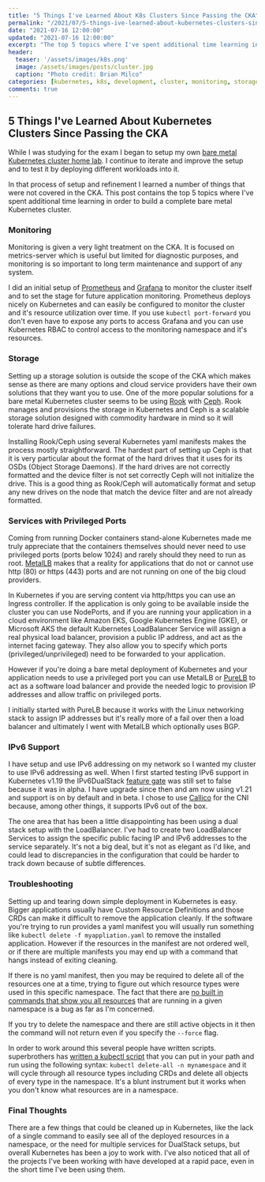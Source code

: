 ```yaml
---
title: "5 Things I've Learned About K8s Clusters Since Passing the CKA"
permalink: "/2021/07/5-things-ive-learned-about-kubernetes-clusters-since-passing-the-cka.html"
date: "2021-07-16 12:00:00"
updated: "2021-07-16 12:00:00"
excerpt: "The top 5 topics where I've spent additional time learning in order to build a complete bare metal Kubernetes cluster."
header:
  teaser: '/assets/images/k8s.png'
  image: /assets/images/posts/cluster.jpg
  caption: "Photo credit: Brian Milco"
categories: [kubernetes, k8s, development, cluster, monitoring, storage, ipv6, troubleshooting, metallb]
comments: true
---
```


## 5 Things I've Learned About Kubernetes Clusters Since Passing the CKA

While I was studying for the exam I began to setup my own [bare metal Kubernetes cluster home lab](/posts/bear-metal-kubernetes-cluster-home-lab). I continue to iterate and improve the setup and to test it by deploying different workloads into it.

In that process of setup and refinement I learned a number of things that were not covered in the CKA. This post contains the top 5 topics where I've spent additional time learning in order to build a complete bare metal Kubernetes cluster.

### Monitoring

Monitoring is given a very light treatment on the CKA. It is focused on metrics-server which is useful but limited for diagnostic purposes, and monitoring is so important to long term maintenance and support of any system.

I did an initial setup of [Prometheus](https://prometheus.io/) and [Grafana](https://grafana.com/) to monitor the cluster itself and to set the stage for future application monitoring. Prometheus deploys nicely on Kubernetes and can easily be configured to monitor the cluster and it's resource utilization over time. If you use `kubectl port-forward` you don't even have to expose any ports to access Grafana and you can use Kubernetes RBAC to control access to the monitoring namespace and it's resources.

### Storage

Setting up a storage solution is outside the scope of the CKA which makes sense as there are many options and cloud service providers have their own solutions that they want you to use. One of the more popular solutions for a bare metal Kubernetes cluster seems to be using [Rook](https://rook.io/) with [Ceph](https://ceph.io/). Rook manages and provisions the storage in Kubernetes and Ceph is a scalable storage solution designed with commodity hardware in mind so it will tolerate hard drive failures.

Installing Rook/Ceph using several Kubernetes yaml manifests makes the process mostly straightforward. The hardest part of setting up Ceph is that it is very particular about the format of the hard drives that it uses for its OSDs (Object Storage Daemons). If the hard drives are not correctly formatted and the device filter is not set correctly Ceph will not initialize the drive. This is a good thing as Rook/Ceph will automatically format and setup any new drives on the node that match the device filter and are not already formatted.

### Services with Privileged Ports

Coming from running Docker containers stand-alone Kubernetes made me truly appreciate that the containers themselves should never need to use privileged ports (ports below 1024) and rarely should they need to run as root. [MetalLB](https://metallb.org) makes that a reality for applications that do not or cannot use http (80) or https (443) ports and are not running on one of the big cloud providers.

In Kubernetes if you are serving content via http/https you can use an Ingress controller. If the application is only going to be available inside the cluster you can use NodePorts, and if you are running your application in a cloud environment like Amazon EKS, Google Kubernetes Engine (GKE), or Microsoft AKS the default Kubernetes LoadBalancer Service will assign a real physical load balancer, provision a public IP address, and act as the internet facing gateway. They also allow you to specify which ports (privileged/unprivileged) need to be forwarded to your application.

However if you're doing a bare metal deployment of Kubernetes and your application needs to use a privileged port you can use MetalLB or [PureLB](https://gitlab.com/purelb/purelb) to act as a software load balancer and provide the needed logic to provision IP addresses and allow traffic on privileged ports.

I initially started with PureLB because it works with the Linux networking stack to assign IP addresses but it's really more of a fail over then a load balancer and ultimately I went with MetalLB which optionally uses BGP.

### IPv6 Support

I have setup and use IPv6 addressing on my network so I wanted my cluster to use IPv6 addressing as well. When I first started testing IPv6 support in Kubernetes v1.19 the IPv6DualStack [feature gate](https://kubernetes.io/docs/reference/command-line-tools-reference/feature-gates/) was still set to false because it was in alpha. I have upgrade since then and am now using v1.21 and support is on by default and in beta. I chose to use [Callico](https://www.tigera.io/project-calico/) for the CNI because, among other things, it supports IPv6 out of the box.

The one area that has been a little disappointing has been using a dual stack setup with the LoadBalancer. I've had to create two LoadBalancer Services to assign the specific public facing IP and IPv6 addresses to the service separately. It's not a big deal, but it's not as elegant as I'd like, and could lead to discrepancies in the configuration that could be harder to track down because of subtle differences.

### Troubleshooting

Setting up and tearing down simple deployment in Kubernetes is easy. Bigger applications usually have Custom Resource Definitions and those CRDs can make it difficult to remove the application cleanly. If the software you're trying to run provides a yaml manifest you will usually run something like `kubectl delete -f myappliation.yaml` to remove the installed application. However if the resources in the manifest are not ordered well, or if there are multiple manifests you may end up with a command that hangs instead of exiting cleaning.

If there is no yaml manifest, then you may be required to delete all of the resources one at a time, trying to figure out which resource types were used in this specific namespace. The fact that there are [no built in commands that show you all resources](https://github.com/kubernetes/kubectl/issues/151) that are running in a given namespace is a bug as far as I'm concerned.

If you try to delete the namespace and there are still active objects in it then the command will not return even if you specify the `--force` flag.

In order to work around this several people have written scripts. superbrothers has [written a kubectl script](https://gist.github.com/superbrothers/b428cd021e002f355ffd6dd421b75f70) that you can put in your path and run using the following syntax: `kubectl delete-all -n mynamespace` and it will cycle through all resource types including CRDs and delete all objects of every type in the namespace. It's a blunt instrument but it works when you don't know what resources are in a namespace.

### Final Thoughts

There are a few things that could be cleaned up in Kubernetes, like the lack of a single command to easily see all of the deployed resources in a namespace, or the need for multiple services for DualStack setups, but overall Kubernetes has been a joy to work with. I've also noticed that all of the projects I've been working with have developed at a rapid pace, even in the short time I've been using them.
